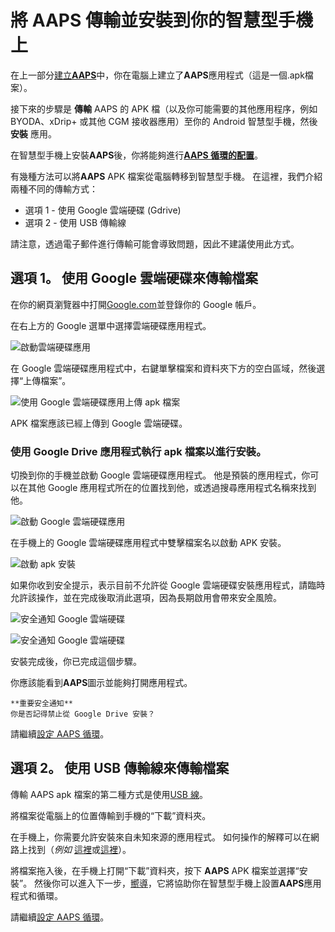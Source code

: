 # 將 **AAPS** 傳輸並安裝到你的智慧型手機上

在上一部分[建立**AAPS**](../SettingUpAaps/BuildingAaps.md)中，你在電腦上建立了**AAPS**應用程式（這是一個.apk檔案）。

接下來的步驟是 **傳輸** AAPS 的 APK 檔（以及你可能需要的其他應用程序，例如 BYODA、xDrip+ 或其他 CGM 接收器應用）至你的 Android 智慧型手機，然後 **安裝** 應用。

在智慧型手機上安裝**AAPS**後，你將能夠進行[**AAPS 循環的配置**](../SettingUpAaps/SetupWizard.md)。

有幾種方法可以將**AAPS** APK 檔案從電腦轉移到智慧型手機。 在這裡，我們介紹兩種不同的傳輸方式：

* 選項 1 - 使用 Google 雲端硬碟 (Gdrive)
* 選項 2 - 使用 USB 傳輸線

請注意，透過電子郵件進行傳輸可能會導致問題，因此不建議使用此方式。

## 選項 1。 使用 Google 雲端硬碟來傳輸檔案

在你的網頁瀏覽器中打開[Google.com](https://www.google.com/)並登錄你的 Google 帳戶。

在右上方的 Google 選單中選擇雲端硬碟應用程式。

![啟動雲端硬碟應用](../images/GoogleDriveInWebbrowser.png)

在 Google 雲端硬碟應用程式中，右鍵單擊檔案和資料夾下方的空白區域，然後選擇“上傳檔案”。

![使用 Google 雲端硬碟應用上傳 apk 檔案](../images/GoogleDriveUploadFile.png)

APK 檔案應該已經上傳到 Google 雲端硬碟。


### 使用 Google Drive 應用程式執行 apk 檔案以進行安裝。

切換到你的手機並啟動 Google 雲端硬碟應用程式。 他是預裝的應用程式，你可以在其他 Google 應用程式所在的位置找到他，或透過搜尋應用程式名稱來找到他。

![啟動 Google 雲端硬碟應用](../images/GoogleDriveMobileAPPLaunch.png)

在手機上的 Google 雲端硬碟應用程式中雙擊檔案名以啟動 APK 安裝。

![啟動 apk 安裝](../images/GoogleDriveMobileUploadedAPK.png)

如果你收到安全提示，表示目前不允許從 Google 雲端硬碟安裝應用程式，請臨時允許該操作，並在完成後取消此選項，因為長期啟用會帶來安全風險。

![安全通知 Google 雲端硬碟](../images/GoogleDriveMobileMissingSecuritySetting.png)

![安全通知 Google 雲端硬碟](../images/GoogleDriveMobileSettingSecuritySetting.png)

安裝完成後，你已完成這個步驟。

你應該能看到**AAPS**圖示並能夠打開應用程式。

```{warning}
**重要安全通知**
你是否記得禁止從 Google Drive 安裝？
```

請繼續[設定 AAPS 循環](../SettingUpAaps/SetupWizard.md)。

## 選項 2。 使用 USB 傳輸線來傳輸檔案
傳輸 AAPS apk 檔案的第二種方式是使用[USB 線](https://support.google.com/android/answer/9064445?hl=zh-TW)。

將檔案從電腦上的位置傳輸到手機的“下載”資料夾。

在手機上，你需要允許安裝來自未知來源的應用程式。 如何操作的解釋可以在網路上找到（_例如_ [這裡](https://www.expressvpn.com/de/support/vpn-setup/enable-apk-installs-android/)或[這裡](https://www.androidcentral.com/unknown-sources)）。

將檔案拖入後，在手機上打開“下載”資料夾，按下 **AAPS** APK 檔案並選擇“安裝”。 然後你可以進入下一步，[嚮導](../SettingUpAaps/SetupWizard.md)，它將協助你在智慧型手機上設置**AAPS**應用程式和循環。

請繼續[設定 AAPS 循環](../SettingUpAaps/SetupWizard.md)。